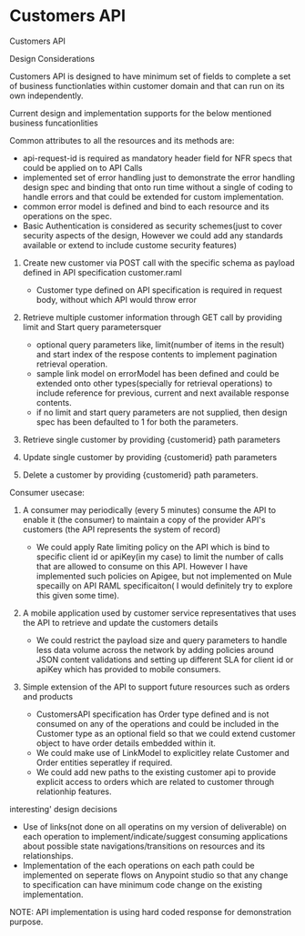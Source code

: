 # Customers API
Customers API


Design Considerations

Customers API is designed to have minimum set of fields to complete a set of business functionlaties within customer domain and that can run on its own independently.

Current design and implementation supports for the below mentioned business funcationlities

Common attributes to all the resources and its methods are:
  - api-request-id is required as mandatory header field for NFR specs that could be applied on to API Calls
  - implemented set of error handling just to demonstrate the error handling design spec and binding that onto run time without 
        a single of coding to handle errors and that could be extended for custom implementation.
  - common error model is defined and bind to each resource and its operations on the spec.
  - Basic Authentication is considered as security schemes(just to cover security aspects of the design, However we could add any
    standards available or extend to include custome security features)
  
1.  Create new customer via POST call with the specific schema as payload defined in API specification customer.raml
      - Customer type defined on API specification is required in request body, without which API would throw error
            
2.  Retrieve multiple customer information through GET call by providing limit and Start query parametersquer
      - optional query parameters like, limit(number of items in the result) and start index of the respose contents to implement               pagination retrieval operation.
      - sample link model on errorModel has been defined and could be extended onto other types(specially for retrieval operations) to            include reference for previous, current and next available response contents.
      - if no limit and start query parameters are not supplied, then design spec has been defaulted to 1 for both the parameters.
       
3.  Retrieve single customer by providing {customerid} path parameters    
4.  Update single customer by providing {customerid} path parameters
5.  Delete a customer by providing {customerid} path parameters.

Consumer usecase:

1. A consumer may periodically (every 5 minutes) consume the API to enable it (the consumer) to maintain a copy of the provider API's customers (the API represents the system of record)
    - We could apply Rate limiting policy on the API which is bind to specific client id or apiKey(in my case) to limit the number of       calls that are allowed to consume on this API. However I have implemented such policies on Apigee, but not implemented on Mule           specailly on API RAML specificaiton( I would definitely try to explore this given some time).
 
2. A mobile application used by customer service representatives that uses the API to retrieve and update the customers details
    - We could restrict the payload size and query parameters to handle less data volume across the network by adding policies around         JSON content validations and setting up different SLA for client id or apiKey which has provided to mobile consumers.


3. Simple extension of the API to support future resources such as orders and products
    - CustomersAPI specification has Order type defined and is not consumed on any of the operations and could be included in the             Customer type as an optional field so that we could extend customer object to have order details embedded within it.
    - We could make use of LinkModel to explicitley relate Customer and Order entities seperatley if required.
    - We could add new paths to the existing customer api to provide explicit access to orders which are related to customer through           relationhip features.

interesting' design decisions
  - Use of links(not done on all operatins on my version of deliverable) on each operation to implement/indicate/suggest consuming          applications about possible state navigations/transitions on resources and its relationships.
  - Implementation of the each operations on each path could be implemented on seperate flows on Anypoint studio so that any change to      specification can have minimum code change on the existing implementation.
  

NOTE: API implementation is using hard coded response for demonstration purpose.
